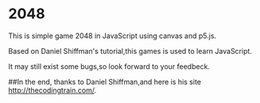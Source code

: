 # 2048
This is simple game 2048 in JavaScript using canvas and p5.js.

Based on Daniel Shiffman's tutorial,this games is used to learn JavaScript.

It may still exist some bugs,so look forward to your feedbeck.

##In the end, thanks to Daniel Shiffman,and here is his site 
http://thecodingtrain.com/.


